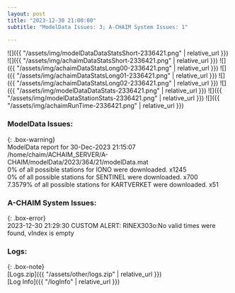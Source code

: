 ```yaml
---
layout: post
title: "2023-12-30 21:00:00"
subtitle: "ModelData Issues: 3; A-CHAIM System Issues: 1"

---
```


![]({{ "/assets/img/modelDataDataStatsShort-2336421.png" | relative_url }})
![]({{ "/assets/img/achaimDataStatsShort-2336421.png" | relative_url }})
![]({{ "/assets/img/achaimDataStatsLong00-2336421.png" | relative_url }})
![]({{ "/assets/img/achaimDataStatsLong01-2336421.png" | relative_url }})
![]({{ "/assets/img/achaimDataStatsLong02-2336421.png" | relative_url }})
![]({{ "/assets/img/modelDataDataStats-2336421.png" | relative_url }})
![]({{ "/assets/img/modelDataStationStats-2336421.png" | relative_url }})
![]({{ "/assets/img/achaimRunTime-2336421.png" | relative_url }})


### ModelData Issues:  
  
{: .box-warning}  
 ModelData report for 30-Dec-2023 21:15:07   
 /home/chaim/ACHAIM_SERVER/A-CHAIM/modelData/2023/364/21/modelData.mat   
 0% of all possible stations for IONO were downloaded. x1245   
 0% of all possible stations for SENTINEL were downloaded. x700   
 7.3579% of all possible stations for KARTVERKET were downloaded. x51   
  
### A-CHAIM System Issues:  
  
{: .box-error}  
2023-12-30 21:29:30 CUSTOM ALERT: RINEX303o:No valid times were found, vIndex is empty  

### Logs:  
  
{: .box-note}  
[Logs.zip]({{ "/assets/other/logs.zip" | relative_url }})  
[Log Info]({{ "/logInfo" | relative_url }})  
